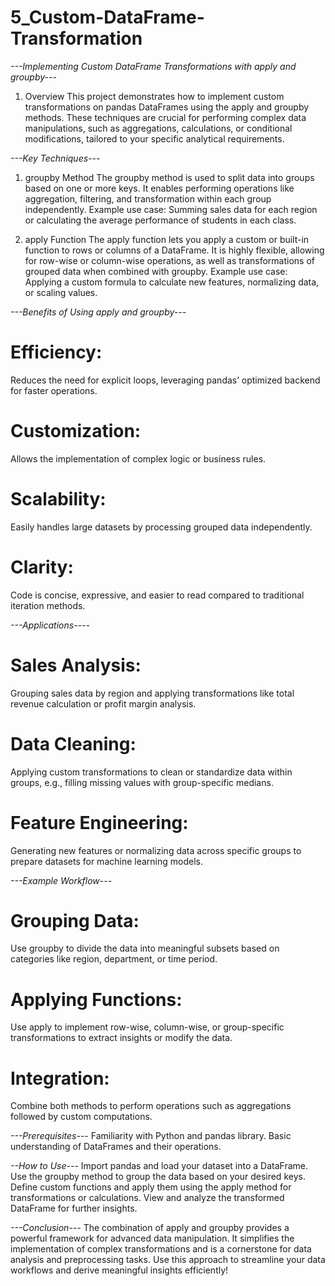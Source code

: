 # 5_Custom-DataFrame-Transformation


*---Implementing Custom DataFrame Transformations with apply and groupby---*


1. Overview
This project demonstrates how to implement custom transformations on pandas DataFrames using the apply and groupby methods. These techniques are crucial for performing complex data manipulations, such as aggregations, calculations, or conditional modifications, tailored to your specific analytical requirements.

*---Key Techniques---*

1. groupby Method
The groupby method is used to split data into groups based on one or more keys.
It enables performing operations like aggregation, filtering, and transformation within each group independently.
Example use case: Summing sales data for each region or calculating the average performance of students in each class.

2. apply Function
The apply function lets you apply a custom or built-in function to rows or columns of a DataFrame.
It is highly flexible, allowing for row-wise or column-wise operations, as well as transformations of grouped data when combined with groupby.
Example use case: Applying a custom formula to calculate new features, normalizing data, or scaling values.


*---Benefits of Using apply and groupby---*

# Efficiency:
Reduces the need for explicit loops, leveraging pandas’ optimized backend for faster operations.
# Customization:
Allows the implementation of complex logic or business rules.
# Scalability: 
Easily handles large datasets by processing grouped data independently.
# Clarity: 
Code is concise, expressive, and easier to read compared to traditional iteration methods.

*---Applications----*

# Sales Analysis: 
Grouping sales data by region and applying transformations like total revenue calculation or profit margin analysis.
# Data Cleaning:
Applying custom transformations to clean or standardize data within groups, e.g., filling missing values with group-specific medians.
# Feature Engineering: 
Generating new features or normalizing data across specific groups to prepare datasets for machine learning models.


*---Example Workflow---*
# Grouping Data: 
Use groupby to divide the data into meaningful subsets based on categories like region, department, or time period.
# Applying Functions:
Use apply to implement row-wise, column-wise, or group-specific transformations to extract insights or modify the data.
# Integration: 
Combine both methods to perform operations such as aggregations followed by custom computations.


*---Prerequisites---*
Familiarity with Python and pandas library.
Basic understanding of DataFrames and their operations.

*--How to Use---*
Import pandas and load your dataset into a DataFrame.
Use the groupby method to group the data based on your desired keys.
Define custom functions and apply them using the apply method for transformations or calculations.
View and analyze the transformed DataFrame for further insights.


*---Conclusion---*
The combination of apply and groupby provides a powerful framework for advanced data manipulation. It simplifies the implementation of complex transformations and is a cornerstone for data analysis and preprocessing tasks. Use this approach to streamline your data workflows and derive meaningful insights efficiently!






